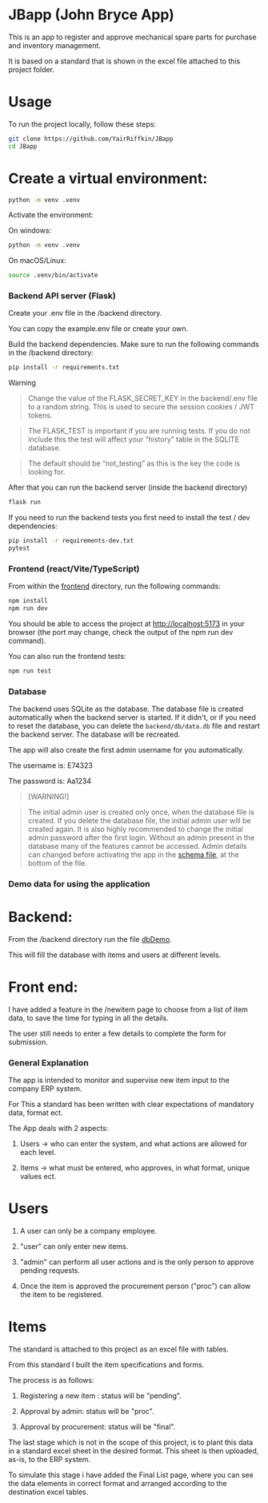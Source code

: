 # JBapp (John Bryce App)

This is an app to register and approve mechanical spare parts for purchase and inventory management.

It is based on a standard that is shown in the excel file attached to this project folder.

# Usage

To run the project locally, follow these steps:

```bash
git clone https://github.com/YairRiffkin/JBapp
cd JBapp
```

# Create a virtual environment:

```bash
python -m venv .venv
```

Activate the environment:

On windows:

```bash
python -m venv .venv
```

On macOS/Linux:

```bash
source .venv/bin/activate
```

### Backend API server (Flask)

Create your .env file in the /backend directory.

You can copy the example.env file or create your own.

Build the backend dependencies. Make sure to run the following commands in the /backend directory:

```bash
pip install -r requirements.txt
```

> [!WARNING]

> Change the value of the FLASK_SECRET_KEY in the backend/.env file to a random string. This is used to secure the session cookies / JWT tokens.

> The FLASK_TEST is important if you are running tests. If you do not include this the test will affect your “history” table in the SQLITE database.

> The default should be “not_testing” as this is the key the code is looking for.

After that you can run the backend server (inside the backend directory)

```bash
flask run
```

If you need to run the backend tests you first need to install the test / dev dependencies:

```bash
pip install -r requirements-dev.txt
pytest
```

### Frontend (react/Vite/TypeScript)

From within the [frontend](frontend) directory, run the following commands:

```bash
npm install
npm run dev
```

You should be able to access the project at [http://localhost:5173](http://localhost:5173/) in your browser (the port may change, check the output of the npm run dev command).

You can also run the frontend tests:

```bash
npm run test
```

### Database

The backend uses SQLite as the database. The database file is created automatically when the backend server is started. If it didn't, or if you need to reset the database, you can delete the `backend/db/data.db` file and restart the backend server. The database will be recreated.

The app will also create the first admin username for you automatically.

The username is: E74323

The password is: Aa1234

>[WARNING!]

>The initial admin user is created only once, when the database file is created. If you delete the database file, the initial admin user will be created again. 
>It is also highly recommended to change the initial admin password after the first login.
>Without an admin present in the database many of the features cannot be accessed.
>Admin details can changed before activating the app in the [schema file](https://github.com/YairRiffkin/JBapp/blob/main/backend/database/schema.sql), at the bottom of the file.

### Demo data for using the application

# Backend:

From the /backend directory run the file [dbDemo](https://github.com/YairRiffkin/JBapp/blob/main/backend/dbDemo.py).

This will fill the database with items and users at different levels.

# Front end:

I have added a feature in the /newitem page to choose from a list of item data, to save the time for typing in all the details.

The user still needs to enter a few details to complete the form for submission.

### General Explanation

The app is intended to monitor and supervise new item input to the company ERP system.

For This a standard has been written with clear expectations of mandatory data, format ect.

The App deals with 2 aspects:

1) Users -> who can enter the system, and what actions are allowed for each level.

2) Items -> what must be entered, who approves, in what format, unique values ect.

# Users

1) A user can only be a company employee.

2) "user" can only enter new items.

3) "admin" can perform all user actions and is the only person to approve pending requests.

4) Once the item is approved the procurement person ("proc") can allow the item to be registered.

# Items

The standard is attached to this project as an excel file with tables.

From this standard I built the item specifications and forms.

The process is as follows:

1) Registering a new item : status will be "pending".

2) Approval by admin: status will be "proc".

3) Approval by procurement: status will be "final".

The last stage which is not in the scope of this project, is to plant this data in a standard excel sheet in the desired format. This sheet is then uploaded, as-is, to the ERP system.

To simulate this stage i have added the Final List page, where you can see the data elements in correct format and arranged according to the destination excel tables.


